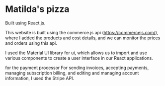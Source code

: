 # Matilda's pizza

Built using React.js.

This website is built using the commerce.js api (https://commercejs.com/), where I added the products and cost details, and we can monitor the prices and orders using this api.


I used the Material UI library for ui, which allows us to import and use various components to create a user interface in our React applications.


for the payment processor For sending invoices, accepting payments, managing subscription billing, and editing and managing account information, I used the Stripe API.
